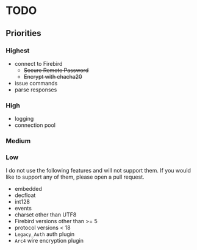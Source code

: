 # TODO

## Priorities

### Highest

- connect to Firebird
  - ~~Secure Remote Password~~
  - ~~Encrypt with chacha20~~
- issue commands
- parse responses

### High

- logging
- connection pool

### Medium



### Low

I do not use the following features and will not support them. If you would like to support any of them, 
please open a pull request.

- embedded
- decfloat
- int128
- events
- charset other than UTF8
- Firebird versions other than >= 5
- protocol versions < 18
- `Legacy_Auth` auth plugin
- `Arc4` wire encryption plugin